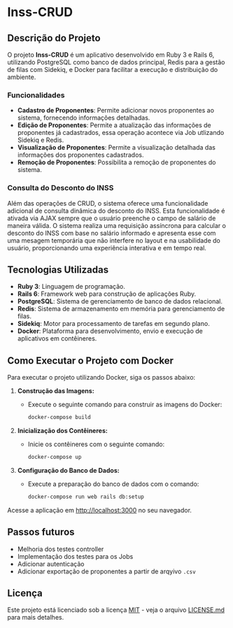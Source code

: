 # Inss-CRUD

## Descrição do Projeto

O projeto **Inss-CRUD** é um aplicativo desenvolvido em Ruby 3 e Rails 6, utilizando PostgreSQL como banco de dados principal, Redis para a gestão de filas com Sidekiq, e Docker para facilitar a execução e distribuição do ambiente.

### Funcionalidades

- **Cadastro de Proponentes**: Permite adicionar novos proponentes ao sistema, fornecendo informações detalhadas.
- **Edição de Proponentes**: Permite a atualização das informações de proponentes já cadastrados, essa operação acontece via Job utlizando Sidekiq e Redis.
- **Visualização de Proponentes**: Permite a visualização detalhada das informações dos proponentes cadastrados.
- **Remoção de Proponentes**: Possibilita a remoção de proponentes do sistema.

### Consulta do Desconto do INSS

Além das operações de CRUD, o sistema oferece uma funcionalidade adicional de consulta dinâmica do desconto do INSS. Esta funcionalidade é ativada via AJAX sempre que o usuário preenche o campo de salário de maneira válida. O sistema realiza uma requisição assíncrona para calcular o desconto do INSS com base no salário informado e apresenta esse com uma mesagem temporária que não interfere no layout e na usabilidade do usuário, proporcionando uma experiência interativa e em tempo real.

## Tecnologias Utilizadas

- **Ruby 3**: Linguagem de programação.
- **Rails 6**: Framework web para construção de aplicações Ruby.
- **PostgreSQL**: Sistema de gerenciamento de banco de dados relacional.
- **Redis**: Sistema de armazenamento em memória para gerenciamento de filas.
- **Sidekiq**: Motor para processamento de tarefas em segundo plano.
- **Docker**: Plataforma para desenvolvimento, envio e execução de aplicativos em contêineres.

## Como Executar o Projeto com Docker

Para executar o projeto utilizando Docker, siga os passos abaixo:

1. **Construção das Imagens:**
   - Execute o seguinte comando para construir as imagens do Docker:
     ```bash
     docker-compose build
     ```

2. **Inicialização dos Contêineres:**
   - Inicie os contêineres com o seguinte comando:
     ```bash
     docker-compose up
     ```

3. **Configuração do Banco de Dados:**
   - Execute a preparação do banco de dados com o comando:
     ```bash
     docker-compose run web rails db:setup
     ```

Acesse a aplicação em [http://localhost:3000](http://localhost:3000) no seu navegador.

## Passos futuros
   - Melhoria dos testes controller
   - Implementação dos testes para os Jobs
   - Adicionar autenticação
   - Adicionar exportação de proponentes a partir de arqyivo `.csv`

## Licença

Este projeto está licenciado sob a licença [MIT](LICENSE.md) - veja o arquivo [LICENSE.md](LICENSE.md) para mais detalhes.
